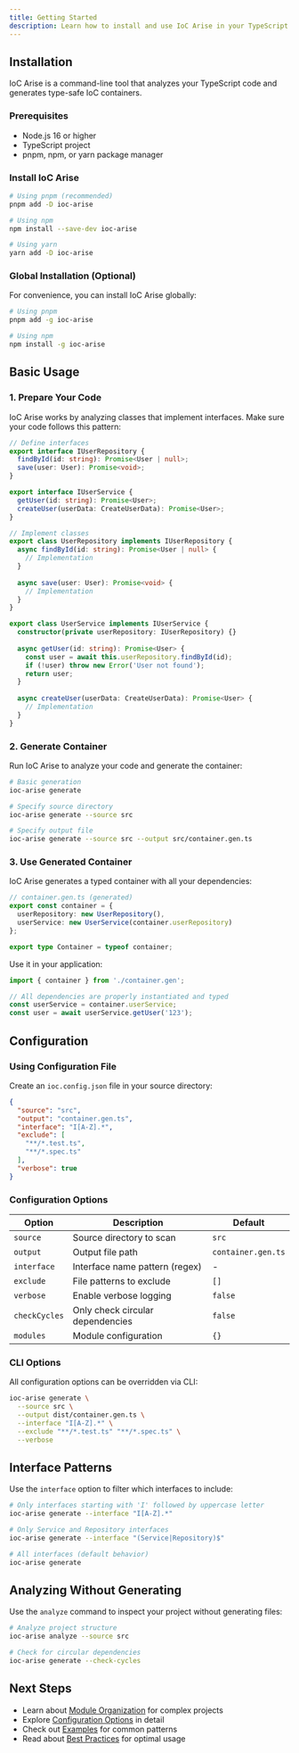 ```yaml
---
title: Getting Started
description: Learn how to install and use IoC Arise in your TypeScript project
---
```


## Installation

IoC Arise is a command-line tool that analyzes your TypeScript code and generates type-safe IoC containers.

### Prerequisites

- Node.js 16 or higher
- TypeScript project
- pnpm, npm, or yarn package manager

### Install IoC Arise

```bash
# Using pnpm (recommended)
pnpm add -D ioc-arise

# Using npm
npm install --save-dev ioc-arise

# Using yarn
yarn add -D ioc-arise
```

### Global Installation (Optional)

For convenience, you can install IoC Arise globally:

```bash
# Using pnpm
pnpm add -g ioc-arise

# Using npm
npm install -g ioc-arise
```

## Basic Usage

### 1. Prepare Your Code

IoC Arise works by analyzing classes that implement interfaces. Make sure your code follows this pattern:

```typescript
// Define interfaces
export interface IUserRepository {
  findById(id: string): Promise<User | null>;
  save(user: User): Promise<void>;
}

export interface IUserService {
  getUser(id: string): Promise<User>;
  createUser(userData: CreateUserData): Promise<User>;
}

// Implement classes
export class UserRepository implements IUserRepository {
  async findById(id: string): Promise<User | null> {
    // Implementation
  }
  
  async save(user: User): Promise<void> {
    // Implementation
  }
}

export class UserService implements IUserService {
  constructor(private userRepository: IUserRepository) {}
  
  async getUser(id: string): Promise<User> {
    const user = await this.userRepository.findById(id);
    if (!user) throw new Error('User not found');
    return user;
  }
  
  async createUser(userData: CreateUserData): Promise<User> {
    // Implementation
  }
}
```

### 2. Generate Container

Run IoC Arise to analyze your code and generate the container:

```bash
# Basic generation
ioc-arise generate

# Specify source directory
ioc-arise generate --source src

# Specify output file
ioc-arise generate --source src --output src/container.gen.ts
```

### 3. Use Generated Container

IoC Arise generates a typed container with all your dependencies:

```typescript
// container.gen.ts (generated)
export const container = {
  userRepository: new UserRepository(),
  userService: new UserService(container.userRepository)
};

export type Container = typeof container;
```

Use it in your application:

```typescript
import { container } from './container.gen';

// All dependencies are properly instantiated and typed
const userService = container.userService;
const user = await userService.getUser('123');
```

## Configuration

### Using Configuration File

Create an `ioc.config.json` file in your source directory:

```json
{
  "source": "src",
  "output": "container.gen.ts",
  "interface": "I[A-Z].*",
  "exclude": [
    "**/*.test.ts",
    "**/*.spec.ts"
  ],
  "verbose": true
}
```

### Configuration Options

| Option | Description | Default |
|--------|-------------|---------|
| `source` | Source directory to scan | `src` |
| `output` | Output file path | `container.gen.ts` |
| `interface` | Interface name pattern (regex) | - |
| `exclude` | File patterns to exclude | `[]` |
| `verbose` | Enable verbose logging | `false` |
| `checkCycles` | Only check circular dependencies | `false` |
| `modules` | Module configuration | `{}` |

### CLI Options

All configuration options can be overridden via CLI:

```bash
ioc-arise generate \
  --source src \
  --output dist/container.gen.ts \
  --interface "I[A-Z].*" \
  --exclude "**/*.test.ts" "**/*.spec.ts" \
  --verbose
```

## Interface Patterns

Use the `interface` option to filter which interfaces to include:

```bash
# Only interfaces starting with 'I' followed by uppercase letter
ioc-arise generate --interface "I[A-Z].*"

# Only Service and Repository interfaces
ioc-arise generate --interface "(Service|Repository)$"

# All interfaces (default behavior)
ioc-arise generate
```

## Analyzing Without Generating

Use the `analyze` command to inspect your project without generating files:

```bash
# Analyze project structure
ioc-arise analyze --source src

# Check for circular dependencies
ioc-arise generate --check-cycles
```

## Next Steps

- Learn about [Module Organization](/guides/modules/) for complex projects
- Explore [Configuration Options](/reference/configuration/) in detail
- Check out [Examples](/guides/examples/) for common patterns
- Read about [Best Practices](/guides/best-practices/) for optimal usage